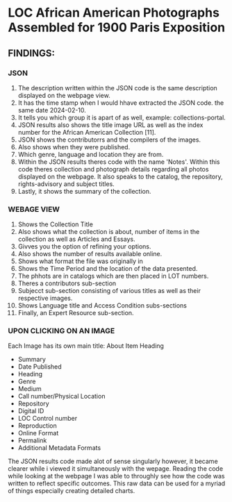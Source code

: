 # LOC African American Photographs Assembled for 1900 Paris Exposition


## FINDINGS:

### JSON
1) The description written within the JSON code is the same description displayed on the webpage view.
2) It has the time stamp when I would hhave extracted the JSON code. the same date 2024-02-10.
3) It tells you which group it is apart of as well, example: collections-portal.
4) JSON results also shows the title image URL as well as the index number for the African American Collection [11].
5) JSON shows the contributorrs and the compilers of the images.
6) Also shows when they were published.
7) Which genre, language and location they are from.
8) Within the JSON results theres code with the name 'Notes'. Within this code theres collection and photograph details regarding all photos displayed on the webpage. It also speaks to the catalog, the repository, rights-advisory and subject titles.
9) Lastly, it shows the summary of the collection.





### WEBAGE VIEW
1) Shows the Collection Title
2) Also shows what the collection is about, number of items in the collection as well as Articles and Essays.
3) Givves you the option of refining your options.
4) Also shows the number of results available online.
5) Shows what format the file was originally in
6) Shows the Time Period and the location of the data presented.
7) The phhots are in catalogs which are then placed in LOT numbers.
8) Theres a contributors sub-section
9) Subjecct sub-section consisting of various titles as well as their respective images.
10) Shows Language title and Access Condition subs-sections
11) Finally, an Expert Resource sub-section.


### UPON CLICKING ON AN IMAGE
Each Image has its own main title: About Item Heading

 * Summary
 * Date Published
 * Heading
 * Genre
 * Medium
 * Call number/Physical Location
 * Repository
 * Digital ID
 * LOC Control number
 * Reproduction
 * Online Format
 * Permalink
 * Additional Metadata Formats

The JSON results code made alot of sense singularly however, it became clearer while i viewed it simultaneously with the wepage. Reading the code while looking at the webpage
I was able to throughly see how the code was written to reflect specific outcomes.
This raw data can be used for a myriad of things especially creating detailed charts.
   






